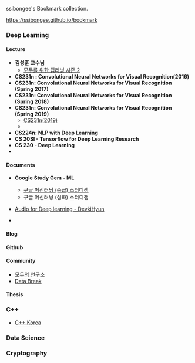ssibongee's Bookmark collection.  

https://ssibongee.github.io/bookmark



### Deep Learning

#### Lecture

* **김성훈 교수님**
  * [모두를 위한 딥러닝 시즌 2](<https://deeplearningzerotoall.github.io/season2/lec_tensorflow.html>)
* **CS231n : Convolutional Neural Networks for Visual Recognition(2016)**
* **CS231n: Convolutional Neural Networks for Visual Recognition (Spring 2017)**
* **CS231n: Convolutional Neural Networks for Visual Recognition (Spring 2018)**
* **CS231n: Convolutional Neural Networks for Visual Recognition (Spring 2019)**
  * [CS231n(2019)](<http://cs231n.stanford.edu/>)
  * 
* **CS224n: NLP with Deep Learning**
* **CS 20SI - Tensorflow for Deep Learning Research**
* **CS 230 - Deep Learning**
* 

#### Documents

* **Google Study Gem - ML**
  * [구글 머신러닝 (중급) 스터디잼](<https://docs.google.com/presentation/d/1wogLNNAOhlzHmFe6GTurpV7evbNkiKY9A4LteIDgYcw/edit?fbclid=IwAR1ilWAazlaWPXCsc2_CtRJ_rtU1O_rSkLaeB6I9DZnPMRsWYBzbHN4fkcM#slide=id.g554aef6412_3_11>)
  * 구글 머신러닝 (심화) 스터디잼
  
* [Audio for Deep learning - DevkiHyun](<https://docs.google.com/presentation/d/1s0qEsT5tKQEalGwmaUk4-sPhJLXIXsy81_n-rakz1ow/edit?fbclid=IwAR1eD98FFFfA--wlwh-8IyMFQvGg-lHwMVoQw8a0yIoXQcZpBEO_knuSL2w#slide=id.p1>)
* 

#### Blog



#### Github



#### Community

* [모두의 연구소](http://www.modulabs.co.kr/DeepLAB_NLP/14972)
* [Data Break](https://databreak.netlify.com/)

#### Thesis





### C++

* [C++ Korea](https://cppkorea.org)



### Data Science





### Cryptography 





